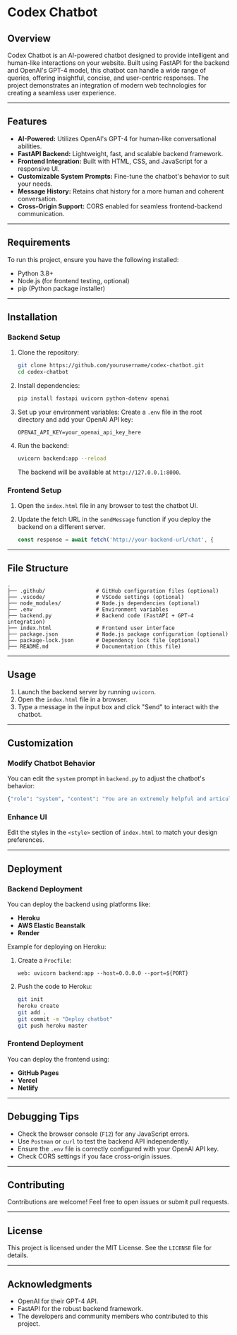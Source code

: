 # Codex Chatbot

## Overview
Codex Chatbot is an AI-powered chatbot designed to provide intelligent and human-like interactions on your website. Built using FastAPI for the backend and OpenAI's GPT-4 model, this chatbot can handle a wide range of queries, offering insightful, concise, and user-centric responses. The project demonstrates an integration of modern web technologies for creating a seamless user experience.

---

## Features
- **AI-Powered:** Utilizes OpenAI's GPT-4 for human-like conversational abilities.
- **FastAPI Backend:** Lightweight, fast, and scalable backend framework.
- **Frontend Integration:** Built with HTML, CSS, and JavaScript for a responsive UI.
- **Customizable System Prompts:** Fine-tune the chatbot's behavior to suit your needs.
- **Message History:** Retains chat history for a more human and coherent conversation.
- **Cross-Origin Support:** CORS enabled for seamless frontend-backend communication.

---

## Requirements
To run this project, ensure you have the following installed:
- Python 3.8+
- Node.js (for frontend testing, optional)
- pip (Python package installer)

---

## Installation

### Backend Setup
1. Clone the repository:
   ```bash
   git clone https://github.com/yourusername/codex-chatbot.git
   cd codex-chatbot
   ```

2. Install dependencies:
   ```bash
   pip install fastapi uvicorn python-dotenv openai
   ```

3. Set up your environment variables:
   Create a `.env` file in the root directory and add your OpenAI API key:
   ```
   OPENAI_API_KEY=your_openai_api_key_here
   ```

4. Run the backend:
   ```bash
   uvicorn backend:app --reload
   ```
   The backend will be available at `http://127.0.0.1:8000`.

### Frontend Setup
1. Open the `index.html` file in any browser to test the chatbot UI.

2. Update the fetch URL in the `sendMessage` function if you deploy the backend on a different server.
   ```javascript
   const response = await fetch('http://your-backend-url/chat', {
   ```

---

## File Structure
```
.
├── .github/                # GitHub configuration files (optional)
├── .vscode/                # VSCode settings (optional)
├── node_modules/           # Node.js dependencies (optional)
├── .env                    # Environment variables
├── backend.py              # Backend code (FastAPI + GPT-4 integration)
├── index.html              # Frontend user interface
├── package.json            # Node.js package configuration (optional)
├── package-lock.json       # Dependency lock file (optional)
├── README.md               # Documentation (this file)
```

---

## Usage
1. Launch the backend server by running `uvicorn`.
2. Open the `index.html` file in a browser.
3. Type a message in the input box and click "Send" to interact with the chatbot.

---

## Customization
### Modify Chatbot Behavior
You can edit the `system` prompt in `backend.py` to adjust the chatbot's behavior:
```python
{"role": "system", "content": "You are an extremely helpful and articulate chatbot specialized in providing insightful, concise, and audience-tailored responses to any queries. Focus on clarity, creativity, and user satisfaction."}
```

### Enhance UI
Edit the styles in the `<style>` section of `index.html` to match your design preferences.

---

## Deployment
### Backend Deployment
You can deploy the backend using platforms like:
- **Heroku**
- **AWS Elastic Beanstalk**
- **Render**

Example for deploying on Heroku:
1. Create a `Procfile`:
   ```
   web: uvicorn backend:app --host=0.0.0.0 --port=${PORT}
   ```

2. Push the code to Heroku:
   ```bash
   git init
   heroku create
   git add .
   git commit -m "Deploy chatbot"
   git push heroku master
   ```

### Frontend Deployment
You can deploy the frontend using:
- **GitHub Pages**
- **Vercel**
- **Netlify**

---

## Debugging Tips
- Check the browser console (`F12`) for any JavaScript errors.
- Use `Postman` or `curl` to test the backend API independently.
- Ensure the `.env` file is correctly configured with your OpenAI API key.
- Check CORS settings if you face cross-origin issues.

---

## Contributing
Contributions are welcome! Feel free to open issues or submit pull requests.

---

## License
This project is licensed under the MIT License. See the `LICENSE` file for details.

---

## Acknowledgments
- OpenAI for their GPT-4 API.
- FastAPI for the robust backend framework.
- The developers and community members who contributed to this project.
